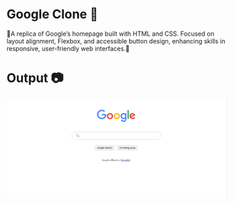# Google Clone 🚀
 🎲A replica of Google’s homepage built with HTML and CSS. Focused on layout alignment, Flexbox, and accessible button design, enhancing skills in responsive, user-friendly web interfaces.🎲

# Output 📷
![Alt Text](image.png)


